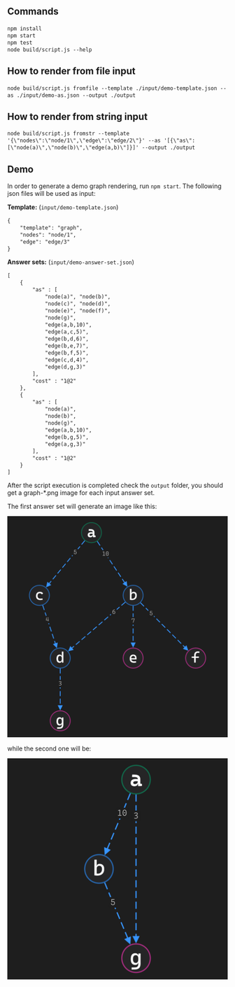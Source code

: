## Commands
    npm install
    npm start
    npm test
    node build/script.js --help

## How to render from file input

    node build/script.js fromfile --template ./input/demo-template.json --as ./input/demo-as.json --output ./output

## How to render from string input

    node build/script.js fromstr --template '{\"nodes\":\"node/1\",\"edge\":\"edge/2\"}' --as '[{\"as\":[\"node(a)\",\"node(b)\",\"edge(a,b)\"]}]' --output ./output

## Demo

In order to generate a demo graph rendering, run `npm start`. The following json files will be used as input:

**Template:** (`input/demo-template.json`)

    {
        "template": "graph",
        "nodes": "node/1",
        "edge": "edge/3"
    }

**Answer sets:** (`input/demo-answer-set.json`)

    [
        {
            "as" : [
                "node(a)", "node(b)",
                "node(c)", "node(d)",
                "node(e)", "node(f)",
                "node(g)",
                "edge(a,b,10)",
                "edge(a,c,5)",
                "edge(b,d,6)",
                "edge(b,e,7)",
                "edge(b,f,5)",
                "edge(c,d,4)",
                "edge(d,g,3)"
            ],
            "cost" : "1@2"
        },
        {
            "as" : [
                "node(a)",
                "node(b)",
                "node(g)",
                "edge(a,b,10)",
                "edge(b,g,5)",
                "edge(a,g,3)"
            ],
            "cost" : "1@2"
        }
    ]

After the script execution is completed check the `output` folder, you should get a graph-*.png image for each input answer set.

The first answer set will generate an image like this:

![demo as 1](demo-graph-1.png "Demo graph from answer set 1")

while the second one will be:

![demo as 2](demo-graph-2.png "Demo graph from answer set 2")